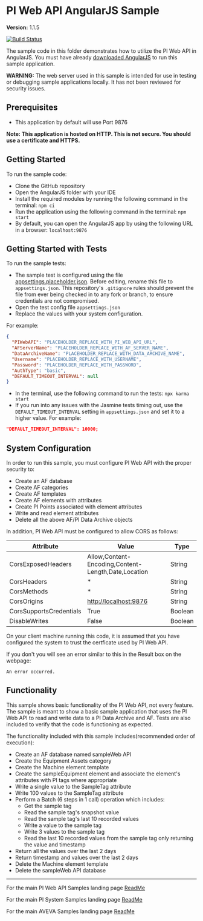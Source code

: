 # PI Web API AngularJS Sample

**Version:** 1.1.5

[![Build Status](https://dev.azure.com/osieng/engineering/_apis/build/status/product-readiness/PI-System/osisoft.sample-pi_web_api-common_actions-angularjs?repoName=osisoft%2Fsample-pi_web_api-common_actions-angularjs&branchName=main)](https://dev.azure.com/osieng/engineering/_build/latest?definitionId=2667&repoName=osisoft%2Fsample-pi_web_api-common_actions-angularjs&branchName=main)

The sample code in this folder demonstrates how to utilize the PI Web API in AngularJS. You must have already [downloaded AngularJS](https://angularjs.org/) to run this sample application.

**WARNING:** The web server used in this sample is intended for use in testing or debugging sample applications locally. It has not been reviewed for security issues.

## Prerequisites

- This application by default will use Port 9876

**Note: This application is hosted on HTTP. This is not secure. You should use a certificate and HTTPS.**

## Getting Started

To run the sample code:

- Clone the GitHub repository
- Open the AngularJS folder with your IDE
- Install the required modules by running the following command in the terminal: `npm ci`
- Run the application using the following command in the terminal: `npm start`
- By default, you can open the AngularJS app by using the following URL in a browser: `localhost:9876`

## Getting Started with Tests

To run the sample tests:

- The sample test is configured using the file [appsettings.placeholder.json](appsettings.placeholder.json). Before editing, rename this file to `appsettings.json`. This repository's `.gitignore` rules should prevent the file from ever being checked in to any fork or branch, to ensure credentials are not compromised.
- Open the test config file `appsettings.json`
- Replace the values with your system configuration.

For example:

```json
{
  "PIWebAPI": "PLACEHOLDER_REPLACE_WITH_PI_WEB_API_URL",
  "AFServerName": "PLACEHOLDER_REPLACE_WITH_AF_SERVER_NAME",
  "DataArchiveName": "PLACEHOLDER_REPLACE_WITH_DATA_ARCHIVE_NAME",
  "Username": "PLACEHOLDER_REPLACE_WITH_USERNAME",
  "Password": "PLACEHOLDER_REPLACE_WITH_PASSWORD",
  "AuthType": "basic",
  "DEFAULT_TIMEOUT_INTERVAL": null
}
```

- In the terminal, use the following command to run the tests: `npx karma start`
- If you run into any issues with the Jasmine tests timing out, use the `DEFAULT_TIMEOUT_INTERVAL` setting in `appsettings.json` and set it to a higher value. For example:

```json
"DEFAULT_TIMEOUT_INTERVAL": 10000;
```

## System Configuration

In order to run this sample, you must configure PI Web API with the proper security to:

- Create an AF database
- Create AF categories
- Create AF templates
- Create AF elements with attributes
- Create PI Points associated with element attributes
- Write and read element attributes
- Delete all the above AF/PI Data Archive objects

In addition, PI Web API must be configured to allow CORS as follows:

| Attribute               | Value                                               | Type    |
| ----------------------- | --------------------------------------------------- | ------- |
| CorsExposedHeaders      | Allow,Content-Encoding,Content-Length,Date,Location | String  |
| CorsHeaders             | \*                                                  | String  |
| CorsMethods             | \*                                                  | String  |
| CorsOrigins             | [http://localhost:9876](http://localhost:9876)      | String  |
| CorsSupportsCredentials | True                                                | Boolean |
| DisableWrites           | False                                               | Boolean |

On your client machine running this code, it is assumed that you have configured the system to trust the certficate used by PI Web API.

If you don't you will see an error similar to this in the Result box on the webpage:

```shell
An error occurred.
```

## Functionality

This sample shows basic functionality of the PI Web API, not every feature. The sample is meant to show a basic sample application that uses the PI Web API to read and write data to a PI Data Archive and AF. Tests are also included to verify that the code is functioning as expected.

The functionality included with this sample includes(recommended order of execution):

- Create an AF database named sampleWeb API
- Create the Equipment Assets category
- Create the Machine element template
- Create the sampleEquipment element and associate the element's attributes with PI tags where appropriate
- Write a single value to the SampleTag attribute
- Write 100 values to the SampleTag attribute
- Perform a Batch (6 steps in 1 call) operation which includes:
  - Get the sample tag
  - Read the sample tag's snapshot value
  - Read the sample tag's last 10 recorded values
  - Write a value to the sample tag
  - Write 3 values to the sample tag
  - Read the last 10 recorded values from the sample tag only returning the value and timestamp
- Return all the values over the last 2 days
- Return timestamp and values over the last 2 days
- Delete the Machine element template
- Delete the sampleWeb API database

---

For the main PI Web API Samples landing page [ReadMe](https://github.com/osisoft/OSI-Samples-PI-System/tree/main/docs/PI-Web-API-Docs)

For the main PI System Samples landing page [ReadMe](https://github.com/osisoft/OSI-Samples-PI-System)

For the main AVEVA Samples landing page [ReadMe](https://github.com/osisoft/OSI-Samples)
